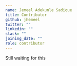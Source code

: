 ```yaml
---
name: Jemeel Adekunle Sadique
title: Contributor
github: jhemeel
twitter: ""
linkedin: ""
slack: ""
joining_date: ""
role: contributor
---
```


Still waiting for this
